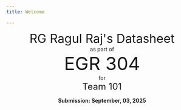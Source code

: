 ```yaml
---
title: Welcome

---
```

<center>
<font size= "6">RG Ragul Raj's Datasheet</font><br>
as part of<br>
<font size= "8"> EGR 304</font><br>
for<br>
<font size= "5"> Team 101</font><br>

**Submission: September, 03, 2025**
</center>

